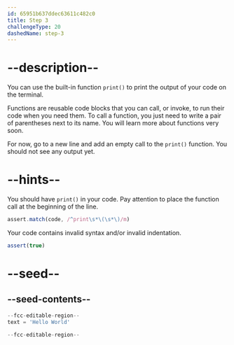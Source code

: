 ```yaml
---
id: 65951b637ddec63611c482c0
title: Step 3
challengeType: 20
dashedName: step-3
---
```


# --description--

You can use the built-in function `print()` to print the output of your code on the terminal.

Functions are reusable code blocks that you can call, or invoke, to run their code when you need them. To call a function, you just need to write a pair of parentheses next to its name. You will learn more about functions very soon.

For now, go to a new line and add an empty call to the `print()` function. You should not see any output yet.

# --hints--

You should have `print()` in your code. Pay attention to place the function call at the beginning of the line.

```js
assert.match(code, /^print\s*\(\s*\)/m)
```

Your code contains invalid syntax and/or invalid indentation.

```js
assert(true)
```

# --seed--

## --seed-contents--

```py
--fcc-editable-region--
text = 'Hello World'

--fcc-editable-region--
```
